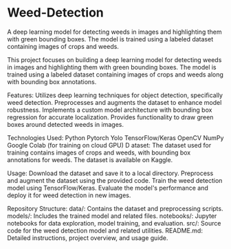 # Weed-Detection
A deep learning model for detecting weeds in images and highlighting them with green bounding boxes. The model is trained using a labeled dataset containing images of crops and weeds.

This project focuses on building a deep learning model for detecting weeds in images and highlighting them with green bounding boxes. The model is trained using a labeled dataset containing images of crops and weeds along with bounding box annotations.

Features: Utilizes deep learning techniques for object detection, specifically weed detection. Preprocesses and augments the dataset to enhance model robustness. Implements a custom model architecture with bounding box regression for accurate localization. Provides functionality to draw green boxes around detected weeds in images.

Technologies Used: Python Pytorch Yolo TensorFlow/Keras OpenCV NumPy Google Colab (for training on cloud GPU) D ataset: The dataset used for training contains images of crops and weeds, with bounding box annotations for weeds. The dataset is available on Kaggle.

Usage: Download the dataset and save it to a local directory. Preprocess and augment the dataset using the provided code. Train the weed detection model using TensorFlow/Keras. Evaluate the model's performance and deploy it for weed detection in new images.

Repository Structure: data/: Contains the dataset and preprocessing scripts. models/: Includes the trained model and related files. notebooks/: Jupyter notebooks for data exploration, model training, and evaluation. src/: Source code for the weed detection model and related utilities. README.md: Detailed instructions, project overview, and usage guide.
